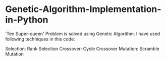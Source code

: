 # Genetic-Algorithm-Implementation-in-Python

'Ten Super-queen' Problem is solved using Genetic Algorithm.
I have used following techniques in this code:

Selection: Rank Selection
Crossover: Cycle Crossover
Mutation: Scramble Mutation

